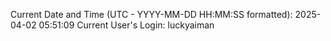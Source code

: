 Current Date and Time (UTC - YYYY-MM-DD HH:MM:SS formatted): 2025-04-02 05:51:09
Current User's Login: luckyaiman
